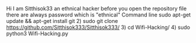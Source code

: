 Hi I am Sitthisok33 an ethnical hacker before you open the repository file there are always password which is "ethnical"
Command line 
sudo apt-get update && apt-get install git
2) sudo git clone https://github.com/Sitthisok333/Sitthisok333/
3) cd Wifi-Hacking/
4) sudo python3 Wifi-Hacking.py

